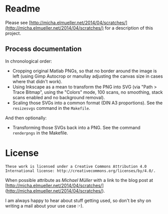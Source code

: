 # Readme 

Please see [http://micha.elmueller.net/2014/04/scratches/](http://micha.elmueller.net/2014/04/scratches/)
for a description of this project.


## Process documentation

In chronological order:

 * Cropping original Matlab PNGs, so that no border around the image is left 
   (using Gimp Autocrop or manullay adjusting the canvas size in cases
   where that didn't work).
 * Using Inkscape as a mean to transform the PNG into SVG (via "Path > Trace
   Bitmap", using the "Colors" mode, 100 scans, no smoothing, stack scans 
   enabled and no background removal).
 * Scaling those SVGs into a common format (DIN A3 proportions). See the
   `resizesvgs` command in the `Makefile`.

And then optionally:

 * Transforming those SVGs back into a PNG. See the command `renderpngs` in
   the Makefile.


# License

	These work is licensed under a Creative Commons Attribution 4.0 
	International license: http://creativecommons.org/licenses/by/4.0/.

When possible attribute as *Michael Müller* with a link to the blog post at [http://micha.elmueller.net/2014/04/scratches/]
(http://micha.elmueller.net/2014/04/scratches/).

I am always happy to hear about stuff getting used, so don't be shy on
writing a mail about your use case :-).
